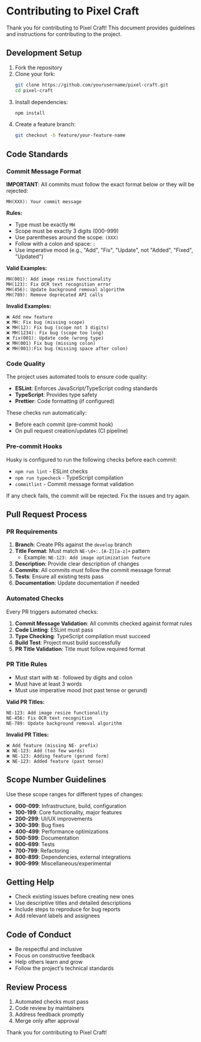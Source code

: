 # Contributing to Pixel Craft

Thank you for contributing to Pixel Craft! This document provides guidelines and instructions for contributing to the project.

## Development Setup

1. Fork the repository
2. Clone your fork:
    ```bash
    git clone https://github.com/yourusername/pixel-craft.git
    cd pixel-craft
    ```
3. Install dependencies:
    ```bash
    npm install
    ```
4. Create a feature branch:
    ```bash
    git checkout -b feature/your-feature-name
    ```

## Code Standards

### Commit Message Format

**IMPORTANT**: All commits must follow the exact format below or they will be rejected:

```
MH(XXX): Your commit message
```

**Rules:**

-   Type must be exactly `MH`
-   Scope must be exactly 3 digits (000-999)
-   Use parentheses around the scope: `(XXX)`
-   Follow with a colon and space: `: `
-   Use imperative mood (e.g., "Add", "Fix", "Update", not "Added", "Fixed", "Updated")

**Valid Examples:**

```
MH(001): Add image resize functionality
MH(123): Fix OCR text recognition error
MH(456): Update background removal algorithm
MH(789): Remove deprecated API calls
```

**Invalid Examples:**

```
❌ Add new feature
❌ MH: Fix bug (missing scope)
❌ MH(12): Fix bug (scope not 3 digits)
❌ MH(1234): Fix bug (scope too long)
❌ fix(001): Update code (wrong type)
❌ MH(001) Fix bug (missing colon)
❌ MH(001):Fix bug (missing space after colon)
```

### Code Quality

The project uses automated tools to ensure code quality:

-   **ESLint**: Enforces JavaScript/TypeScript coding standards
-   **TypeScript**: Provides type safety
-   **Prettier**: Code formatting (if configured)

These checks run automatically:

-   Before each commit (pre-commit hook)
-   On pull request creation/updates (CI pipeline)

### Pre-commit Hooks

Husky is configured to run the following checks before each commit:

-   `npm run lint` - ESLint checks
-   `npm run typecheck` - TypeScript compilation
-   `commitlint` - Commit message format validation

If any check fails, the commit will be rejected. Fix the issues and try again.

## Pull Request Process

### PR Requirements

1. **Branch**: Create PRs against the `develop` branch
2. **Title Format**: Must match `NE-\d+:.[A-Z][a-z]+` pattern
    - Example: `NE-123: Add image optimization feature`
3. **Description**: Provide clear description of changes
4. **Commits**: All commits must follow the commit message format
5. **Tests**: Ensure all existing tests pass
6. **Documentation**: Update documentation if needed

### Automated Checks

Every PR triggers automated checks:

1. **Commit Message Validation**: All commits checked against format rules
2. **Code Linting**: ESLint must pass
3. **Type Checking**: TypeScript compilation must succeed
4. **Build Test**: Project must build successfully
5. **PR Title Validation**: Title must follow required format

### PR Title Rules

-   Must start with `NE-` followed by digits and colon
-   Must have at least 3 words
-   Must use imperative mood (not past tense or gerund)

**Valid PR Titles:**

```
NE-123: Add image resize functionality
NE-456: Fix OCR text recognition
NE-789: Update background removal algorithm
```

**Invalid PR Titles:**

```
❌ Add feature (missing NE- prefix)
❌ NE-123: Add (too few words)
❌ NE-123: Adding feature (gerund form)
❌ NE-123: Added feature (past tense)
```

## Scope Number Guidelines

Use these scope ranges for different types of changes:

-   **000-099**: Infrastructure, build, configuration
-   **100-199**: Core functionality, major features
-   **200-299**: UI/UX improvements
-   **300-399**: Bug fixes
-   **400-499**: Performance optimizations
-   **500-599**: Documentation
-   **600-699**: Tests
-   **700-799**: Refactoring
-   **800-899**: Dependencies, external integrations
-   **900-999**: Miscellaneous/experimental

## Getting Help

-   Check existing issues before creating new ones
-   Use descriptive titles and detailed descriptions
-   Include steps to reproduce for bug reports
-   Add relevant labels and assignees

## Code of Conduct

-   Be respectful and inclusive
-   Focus on constructive feedback
-   Help others learn and grow
-   Follow the project's technical standards

## Review Process

1. Automated checks must pass
2. Code review by maintainers
3. Address feedback promptly
4. Merge only after approval

Thank you for contributing to Pixel Craft!
